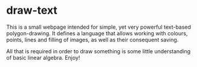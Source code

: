 # draw-text

This is a small webpage intended for simple, yet very powerful text-based polygon-drawing. 
It defines a language that allows working with colours, points, lines and filling of images, 
as well as their consequent saving.

All that is required in order to draw something is some little understanding of basic linear 
algebra. Enjoy!